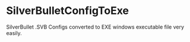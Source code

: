 # SilverBulletConfigToExe
SilverBullet .SVB Configs converted to EXE windows executable file very easily.
